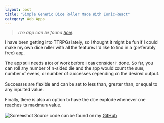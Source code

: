 ```yaml
---
layout: post
title: "Simple Generic Dice Roller Made With Ionic-React"
category: Web Apps
---
```

>*The app can be found [here](https://nyuriumuri.github.io/DiceRoller/).*

I have been getting into TTRPGs lately, so I thought it might be fun if I could make my own dice roller with all the features I'd like to find in a (preferably free) app.
\
\
The app still needs a lot of work before I can consider it done. So far, you can roll any number of n-sided die and the app would count the sum, number of evens, or number of successes depending on the desired output. \
\
Successes are flexible and can be set to less than, greater than, or equal to any inputted value. \
\
Finally, there is also an option to have the dice explode whenever one reaches its maximum value.
\
\
![Screenshot]({{site.baseurl}}/assets/images/DiceRoller/Screenshot_1.png)
Source code can be found on my [GitHub](https://github.com/nyuriumuri/DiceRoller/tree/master).
